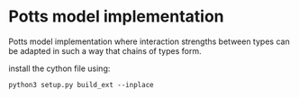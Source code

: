 # Potts model implementation

Potts model implementation where interaction strengths between types can be adapted in such a way that chains of types form. 

install the cython file using:

```
python3 setup.py build_ext --inplace
```
